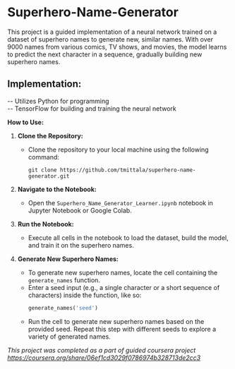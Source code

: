 # Superhero-Name-Generator

This project is a guided implementation of a neural network trained on a dataset of superhero names to generate new, similar names. With over 9000 names from various comics, TV shows, and movies, the model learns to predict the next character in a sequence, gradually building new superhero names.

## Implementation:

-- Utilizes Python for programming \
-- TensorFlow for building and training the neural network

**How to Use:**

1. **Clone the Repository:**
   - Clone the repository to your local machine using the following command:
     ```
     git clone https://github.com/tmittala/superhero-name-generator.git
     ```

2. **Navigate to the Notebook:**
   - Open the `Superhero_Name_Generator_Learner.ipynb` notebook in Jupyter Notebook or Google Colab.

3. **Run the Notebook:**
   - Execute all cells in the notebook to load the dataset, build the model, and train it on the superhero names.

4. **Generate New Superhero Names:**
   - To generate new superhero names, locate the cell containing the `generate_names` function.
   - Enter a seed input (e.g., a single character or a short sequence of characters) inside the function, like so:
     ```python
     generate_names('seed')
     ```
   - Run the cell to generate new superhero names based on the provided seed. Repeat this step with different seeds to explore a variety of generated names.

*This project was completed as a part of guided coursera project https://coursera.org/share/06ef1cd3029f0786974b328713de2cc3*
